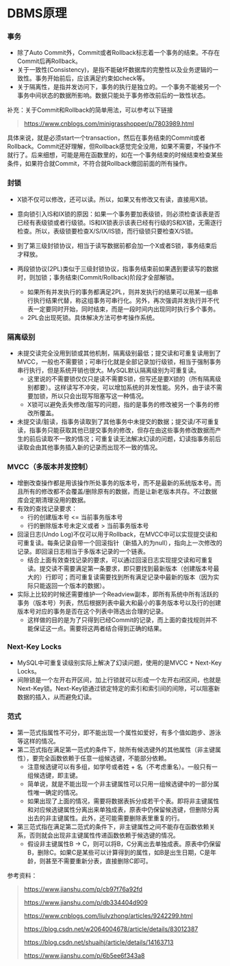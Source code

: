# DBMS原理

### 事务

* 除了Auto Commit外，Commit或者Rollback标志着一个事务的结束。不存在Commit后再Rollback。
* 关于一致性(Consistency)，是指不能破坏数据库的完整性以及业务逻辑的一致性。事务开始前后，应该满足约束如check等。
* 关于隔离性，是指并发访问下，事务的执行是独立的。一个事务不能被另一个事务中间状态的数据所影响。数据只能处于事务修改前后的一致性状态。

补充：关于Commit和Rollback的简单用法，可以参考以下链接

> https://www.cnblogs.com/minigrasshopper/p/7803989.html

具体来说，就是必须start一个transaction，然后在事务结束的Commit或者Rollback。Commit还好理解，但Rollback感觉完全没用，如果不需要，不操作不就行了。后来细想，可能是用在函数里的，如在一个事务结束的时候结束检查某些条件，如果符合就Commit，不符合就Rollback撤回前面的所有操作。

### 封锁

* X锁不仅可以修改，还可以读。所以，如果又有修改又有读，直接用X锁。

* 意向锁引入IS和IX锁的原因：如果一个事务要加表级锁，则必须检查该表是否已经有表级锁或者行级锁。IS和IX锁表示该表已经有行级的S和X锁，无需逐行检查。所以，表级锁要检查X/S/IX/IS锁，而行级锁只要检查X/S锁。
* 到了第三级封锁协议，相当于读写数据前都会加一个X或者S锁，事务结束后才释放。
* 两段锁协议(2PL)类似于三级封锁协议，指事务结束前如果遇到要读写的数据时，则加锁；事务结束(Commit/Rollback)阶段才全部解锁。
  * 如果所有并发执行的事务都满足2PL，则并发执行的结果可以用某一组串行执行结果代替，称这组事务可串行化。另外，再次强调并发执行并不代表一定要同时开始，同时结束，而是一段时间内出现同时执行多个事务。
  * 2PL会出现死锁。具体解决方法可参考操作系统。

### 隔离级别

* 未提交读完全没用到锁或其他机制，隔离级别最低；提交读和可重复读用到了MVCC，一般也不需要锁；可串行化就是全部记录加行级锁，相当于强制事务串行执行，但是系统开销也很大。MySQL默认隔离级别为可重复读。
  * 这里说的不需要锁仅仅只是读不需要S锁，但写还是要X锁的（所有隔离级别都要）。这样读写不冲突，可以增加系统的并发性能。另外，由于读不需要加锁，所以只会出现写阻塞写这一种情况。
  * X锁可以避免丢失修改/脏写的问题，指的是事务的修改被另一个事务的修改所覆盖。
* 未提交读/脏读，指事务读取到了其他事务中未提交的数据；提交读/不可重复读，指事务只能获取其他已提交事务的修改，但存在由这些事务修改数据而产生的前后读取不一致的情况；可重复读无法解决幻读的问题，幻读指事务前后读取会由其他事务插入新的记录而出现不一致的情况。

### MVCC（多版本并发控制）

* 增删改查操作都是用该操作所处事务的版本号，而不是最新的系统版本号。而且所有的修改都不会覆盖/删除原有的数据，而是让新老版本共存。不过数据库会定期清理没用的数据。
* 有效的查找记录要求：
  * 行的创建版本号 <= 当前事务版本号
  * 行的删除版本号未定义或者 > 当前事务版本号
* 回滚日志(Undo Log)不仅可以用于Rollback，在MVCC中可以实现提交读和可重复读。每条记录自带一个回滚指针（新插入的为null），指向上一次修改的记录。即回滚日志相当于多版本记录的一个链表。
  * 结合上面有效查找记录的要求，可以通过回滚日志实现提交读和可重复读。提交读不需要满足第一条要求，即只要找到最新版本（创建版本号最大的）行即可；而可重复读需要找到所有满足记录中最新的版本（因为实际只能返回一个版本的数据）。
* 实际上比较的时候还需要维护一个Readview副本，即所有系统中所有活跃的事务（版本号）列表，然后根据列表中最大和最小的事务版本号以及行的创建版本号对应的事务是否在这个列表中筛选出合理的记录。
  * 这样做的目的是为了只得到已经Commit的记录，而上面的查找规则并不能保证这一点。需要将这两者结合得到正确的结果。

### Next-Key Locks

* MySQL中可重复读级别实际上解决了幻读问题，使用的是MVCC + Next-Key Locks。
* 间隙锁是一个左开右开区间，加上行锁就可以形成一个左开右闭区间，也就是Next-Key锁。Next-Key锁通过锁定特定的索引和索引间的间隙，可以阻塞新数据的插入，从而避免幻读。

### 范式

* 第一范式指属性不可分，即不能出现一个属性如爱好，有多个值如跑步、游泳等这样的情况。
* 第二范式指在满足第一范式的条件下，除所有候选键外的其他属性（非主键属性），要完全函数依赖于任意一组候选键，不能部分依赖。
  * 注意候选键可以有多组，如学号或者姓 + 名（不考虑重名）。一般只有一组候选键，即主键。
  * 简单说，就是不能出现一个非主键属性可以只用一组候选键中的一部分属性唯一确定的情况。
  * 如果出现了上面的情况，需要将数据表拆分成若干个表。即将非主键属性和对应候选键属性分离出来单独成表，原表中仍保留候选键，但删除分离出去的非主键属性。此外，还可能需要删除表里重复的行。
* 第三范式指在满足第二范式的条件下，非主键属性之间不能存在函数依赖关系，否则就会出现非主键属性传递函数依赖于候选键的情况。
  * 假设非主键属性B -> C，则可以将B，C分离出去单独成表。原表中仍保留B，删除C。如果C是某些可以计算得到的属性，如B是出生日期，C是年龄，则甚至不需要重新分表，直接删除C即可。

参考资料：

> https://www.jianshu.com/p/cb97f76a92fd
>
> https://www.jianshu.com/p/db334404d909
>
> https://www.cnblogs.com/liulvzhong/articles/9242299.html
>
> https://blog.csdn.net/w2064004678/article/details/83012387
>
> https://blog.csdn.net/shuaihj/article/details/14163713
>
> https://www.jianshu.com/p/6b5ee6f343a8





